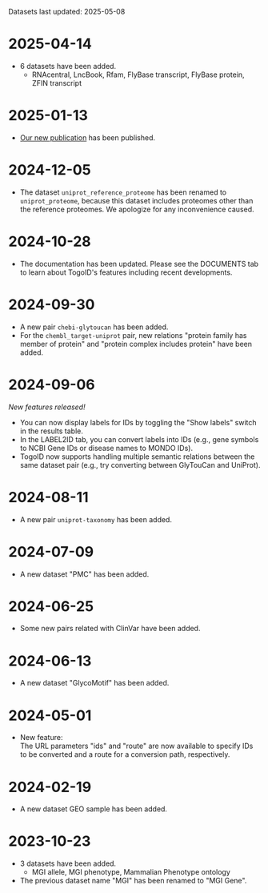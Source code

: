 Datasets last updated: 2025-05-08
# 2025-04-14
- 6 datasets have been added.
  - RNAcentral, LncBook, Rfam, FlyBase transcript, FlyBase protein, ZFIN transcript

# 2025-01-13
- [Our new publication](https://link.springer.com/article/10.1186/s13326-024-00322-1) has been published.

# 2024-12-05
- The dataset `uniprot_reference_proteome` has been renamed to `uniprot_proteome`, because this dataset includes proteomes other than the reference proteomes. We apologize for any inconvenience caused.

# 2024-10-28
- The documentation has been updated. Please see the DOCUMENTS tab to learn about TogoID's features including recent developments.

# 2024-09-30
- A new pair `chebi-glytoucan` has been added.  
- For the `chembl_target-uniprot` pair, new relations "protein family has member of protein" and "protein complex includes protein" have been added.

# 2024-09-06
*New features released!*  
- You can now display labels for IDs by toggling the "Show labels" switch in the results table.  
- In the LABEL2ID tab, you can convert labels into IDs (e.g., gene symbols to NCBI Gene IDs or disease names to MONDO IDs).  
- TogoID now supports handling multiple semantic relations between the same dataset pair (e.g., try converting between GlyTouCan and UniProt).  

# 2024-08-11
- A new pair `uniprot-taxonomy` has been added.

# 2024-07-09
- A new dataset "PMC" has been added.

# 2024-06-25
- Some new pairs related with ClinVar have been added.

# 2024-06-13
- A new dataset "GlycoMotif" has been added.

# 2024-05-01
- New feature:  
  The URL parameters "ids" and "route" are now available to specify IDs to be converted and a route for a conversion path, respectively.

# 2024-02-19
- A new dataset GEO sample has been added.

# 2023-10-23
- 3 datasets have been added.
  - MGI allele, MGI phenotype, Mammalian Phenotype ontology
- The previous dataset name "MGI" has been renamed to "MGI Gene".
